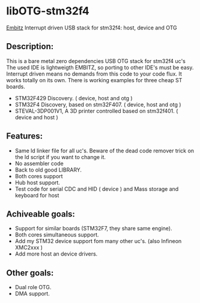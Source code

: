 # libOTG-stm32f4
[Embitz](https://www.embitz.org/) Interrupt driven USB stack for stm32f4: host, device and OTG 

## Description:
This is a bare metal zero dependencies USB OTG stack for stm32f4 uc's
The used IDE is lightweigth EMBITZ, so porting to other IDE's must be easy.
 Interrupt driven means no demands from this code to your code flux. It works totally on its own.
There is working examples for three cheap ST boards.
* STM32F429 Discovery. ( device, host and otg )
* STM32F4 Discovery, based on stm32F407. ( device, host and otg )
* STEVAL-3DP001V1, A 3D printer controlled based on stm32f401. ( device and host )

## Features:
* Same ld linker file for all uc's. Beware of the dead code remover trick on the ld script if you want to change it.
* No assembler code
* Back to old good LIBRARY.
* Both cores support
* Hub host support.
* Test code for serial CDC and HID ( device ) and Mass storage and keyboard for host

## Achiveable goals:
* Support for similar boards (STM32F7, they share same engine).
* Both cores simultaneous support.
* Add my STM32 device support fom many other uc's. (also Infineon XMC2xxx )
* Add more host an device drivers.  

## Other goals:
* Dual role OTG.
* DMA support.


